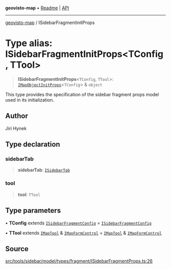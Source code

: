 **geovisto-map** • [Readme](../README.md) \| [API](../globals.md)

***

[geovisto-map](../README.md) / ISidebarFragmentInitProps

# Type alias: ISidebarFragmentInitProps\<TConfig, TTool\>

> **ISidebarFragmentInitProps**\<`TConfig`, `TTool`\>: [`IMapObjectInitProps`](IMapObjectInitProps.md)\<`TConfig`\> & `object`

This type provides the specification of the sidebar fragment props model used in its initialization.

## Author

Jiri Hynek

## Type declaration

### sidebarTab

> **sidebarTab**: [`ISidebarTab`](../interfaces/ISidebarTab.md)

### tool

> **tool**: `TTool`

## Type parameters

• **TConfig** extends [`ISidebarFragmentConfig`](ISidebarFragmentConfig.md) = [`ISidebarFragmentConfig`](ISidebarFragmentConfig.md)

• **TTool** extends [`IMapTool`](../interfaces/IMapTool.md) & [`IMapFormControl`](../interfaces/IMapFormControl.md) = [`IMapTool`](../interfaces/IMapTool.md) & [`IMapFormControl`](../interfaces/IMapFormControl.md)

## Source

[src/tools/sidebar/model/types/fragment/ISidebarFragmentProps.ts:26](https://github.com/geovisto/geovisto-map/blob/e22d774889dbc28cc1ec62933ecf6bab6690f172/src/tools/sidebar/model/types/fragment/ISidebarFragmentProps.ts#L26)
